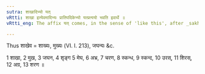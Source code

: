 ```yaml
---
sutra: शाखादिभ्यो यत्
vRtti: शाखा इत्येवमादिभ्यः प्रातिपदिकेभ्यो यत्प्रत्ययो भवति इवार्थे ॥
vRtti_eng: The affix यत् comes, in the sense of 'like this', after _sakha_ &c.

---
```

Thus शाखेव = शाख्यः, मुख्यः (VI. I. 213), जघन्यः &c.

1 शाखा, 2 मुख, 3 जघन, 4 शृङ्ग 5 मेघ, 6 अभ्र, 7 चरण, 8 स्कन्ध, 9 स्कन्द, 10 उरस्, 11 शिरस्, 12 अग्र, 13 शरण ॥